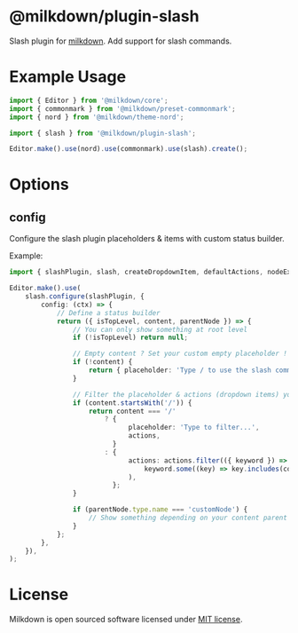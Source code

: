 # @milkdown/plugin-slash

Slash plugin for [milkdown](https://saul-mirone.github.io/milkdown/).
Add support for slash commands.

# Example Usage

```typescript
import { Editor } from '@milkdown/core';
import { commonmark } from '@milkdown/preset-commonmark';
import { nord } from '@milkdown/theme-nord';

import { slash } from '@milkdown/plugin-slash';

Editor.make().use(nord).use(commonmark).use(slash).create();
```

# Options

## config

Configure the slash plugin placeholders & items with custom status builder.

Example:

```typescript
import { slashPlugin, slash, createDropdownItem, defaultActions, nodeExists } from '@milkdown/plugin-slash';

Editor.make().use(
    slash.configure(slashPlugin, {
        config: (ctx) => {
            // Define a status builder
            return ({ isTopLevel, content, parentNode }) => {
                // You can only show something at root level
                if (!isTopLevel) return null;

                // Empty content ? Set your custom empty placeholder !
                if (!content) {
                    return { placeholder: 'Type / to use the slash commands...' };
                }

                // Filter the placeholder & actions (dropdown items) you want to display depending on content
                if (content.startsWith('/')) {
                    return content === '/'
                        ? {
                              placeholder: 'Type to filter...',
                              actions,
                          }
                        : {
                              actions: actions.filter(({ keyword }) =>
                                  keyword.some((key) => key.includes(content.slice(1).toLocaleLowerCase())),
                              ),
                          };
                }

                if (parentNode.type.name === 'customNode') {
                    // Show something depending on your content parent node
                }
            };
        },
    }),
);
```

# License

Milkdown is open sourced software licensed under [MIT license](https://github.com/Saul-Mirone/milkdown/blob/main/LICENSE).
